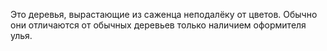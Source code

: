 Это деревья, вырастающие из саженца неподалёку от цветов. Обычно они отличаются от обычных деревьев только наличием оформителя улья.
